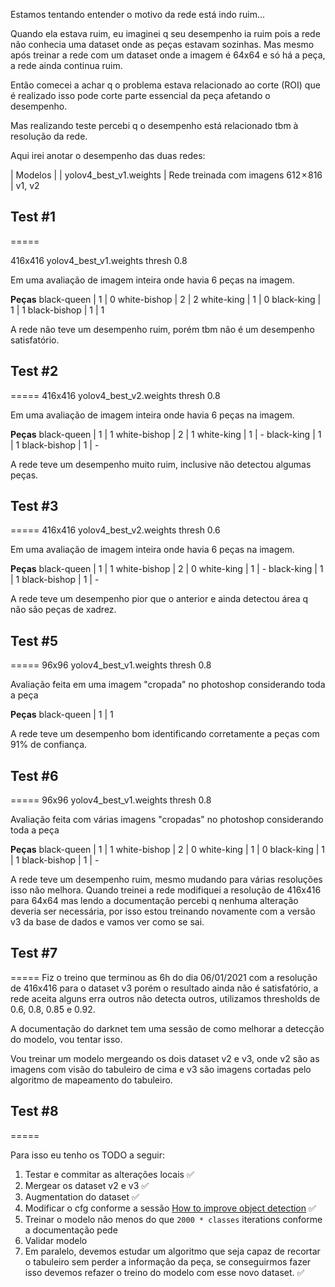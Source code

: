 Estamos tentando entender o motivo da rede está indo ruim...

Quando ela estava ruim, eu imaginei q seu desempenho ia ruim pois a rede não conhecia uma dataset
onde as peças estavam sozinhas. Mas mesmo após treinar a rede com um dataset onde a imagem é 64x64
e só há a peça, a rede ainda continua ruim.

Então comecei a achar q o problema estava relacionado ao corte (ROI) que é realizado isso pode corte parte
essencial da peça afetando o desempenho.

Mas realizando teste percebi q o desempenho está relacionado tbm à resolução da rede.

Aqui irei anotar o desempenho das duas redes:

| Modelos |
| yolov4_best_v1.weights | Rede treinada com imagens 612 × 816    | v1, v2

## Test #1
=====

416x416
yolov4_best_v1.weights
thresh 0.8

Em uma avaliação de imagem inteira onde havia 6 peças na imagem.

**Peças**
black-queen     | 1 | 0
white-bishop    | 2 | 2
white-king      | 1 | 0 
black-king      | 1 | 1
black-bishop    | 1 | 1

A rede não teve um desempenho ruim, porém tbm não é um desempenho satisfatório.

## Test #2
=====
416x416
yolov4_best_v2.weights
thresh 0.8

Em uma avaliação de imagem inteira onde havia 6 peças na imagem.

**Peças**
black-queen     | 1 | 1
white-bishop    | 2 | 1
white-king      | 1 | - 
black-king      | 1 | 1
black-bishop    | 1 | -

A rede teve um desempenho muito ruim, inclusive não detectou algumas peças.

## Test #3
=====
416x416
yolov4_best_v2.weights
thresh 0.6

Em uma avaliação de imagem inteira onde havia 6 peças na imagem.

**Peças**
black-queen     | 1 | 1
white-bishop    | 2 | 0
white-king      | 1 | - 
black-king      | 1 | 1
black-bishop    | 1 | -

A rede teve um desempenho pior que o anterior e ainda detectou área q não são peças
de xadrez.

## Test #5
=====
96x96
yolov4_best_v1.weights
thresh 0.8

Avaliação feita em uma imagem "cropada" no photoshop considerando toda a peça

**Peças**
black-queen     | 1 | 1

A rede teve um desempenho bom identificando corretamente a peças com 91% de confiança.

## Test #6
=====
96x96
yolov4_best_v1.weights
thresh 0.8

Avaliação feita com várias imagens "cropadas" no photoshop considerando toda a peça

**Peças**
black-queen     | 1 | 1
white-bishop    | 2 | 0
white-king      | 1 | 0
black-king      | 1 | 1
black-bishop    | 1 | -

A rede teve um desempenho ruim, mesmo mudando para várias resoluções isso não melhora.
Quando treinei a rede modifiquei a resolução de 416x416 para 64x64 mas lendo a documentação percebi q nenhuma alteração deveria ser necessária, por isso estou treinando novamente com a versão v3 da base de dados e vamos ver como se sai.

## Test #7
=====
Fiz o treino que terminou as 6h do dia 06/01/2021 com a resolução de 416x416 para o dataset v3 porém o resultado ainda não é satisfatório, a rede aceita alguns erra outros não detecta outros, utilizamos thresholds de 0.6, 0.8, 0.85 e 0.92.

A documentação do darknet tem uma sessão de como melhorar a detecção do modelo, vou tentar isso.

Vou treinar um modelo mergeando os dois dataset v2 e v3, onde v2 são as imagens com visão do tabuleiro de cima e v3 são imagens cortadas pelo algoritmo de mapeamento do tabuleiro.

## Test #8
=====

Para isso eu tenho os TODO a seguir:

1. Testar e commitar as alterações locais ✅
2. Mergear os dataset v2 e v3 ✅
3. Augmentation do dataset ✅
4. Modificar o cfg conforme a sessão [How to improve object detection](https://github.com/AlexeyAB/darknet#how-to-improve-object-detection) ✅
5. Treinar o modelo não menos do que `2000 * classes` iterations conforme a documentação pede
6. Validar modelo
7. Em paralelo, devemos estudar um algoritmo que seja capaz de recortar o tabuleiro sem perder a informação da peça, se conseguirmos fazer isso devemos refazer o treino do modelo com esse novo dataset. ✅